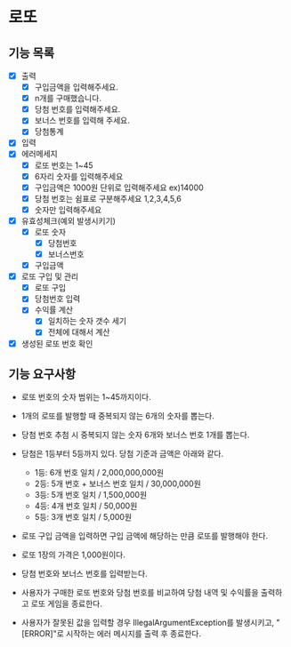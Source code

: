 # 로또

## 기능 목록

- [x] 출력
    - [x] 구입금액을 입력해주세요.
    - [x] n개를 구매했습니다.
    - [x] 당첨 번호를 입력해주세요.
    - [x] 보너스 번호를 입력해 주세요.
    - [x] 당첨통계
- [x] 입력
- [x] 에러메세지
    - [x] 로또 번호는 1~45
    - [x] 6자리 숫자를 입력해주세요
    - [x] 구입금액은 1000원 단위로 입력해주세요 ex)14000
    - [x] 당첨 번호는 쉼표로 구분해주세요 1,2,3,4,5,6
    - [x] 숫자만 입력해주세요
- [x] 유효성체크(예외 발생시키기)
    - [x] 로또 숫자
        - [x] 당첨번호
        - [x] 보너스번호
    - [x] 구입금액
- [x] 로또 구입 및 관리
  - [x] 로또 구입
  - [x] 당첨번호 입력
  - [x] 수익률 계산
    - [x] 일치하는 숫자 갯수 세기
    - [x] 전체에 대해서 계산
- [x] 생성된 로또 번호 확인

## 기능 요구사항

- 로또 번호의 숫자 범위는 1~45까지이다.
- 1개의 로또를 발행할 때 중복되지 않는 6개의 숫자를 뽑는다.
- 당첨 번호 추첨 시 중복되지 않는 숫자 6개와 보너스 번호 1개를 뽑는다.
- 당첨은 1등부터 5등까지 있다. 당첨 기준과 금액은 아래와 같다.
    - 1등: 6개 번호 일치 / 2,000,000,000원
    - 2등: 5개 번호 + 보너스 번호 일치 / 30,000,000원
    - 3등: 5개 번호 일치 / 1,500,000원
    - 4등: 4개 번호 일치 / 50,000원
    - 5등: 3개 번호 일치 / 5,000원

- 로또 구입 금액을 입력하면 구입 금액에 해당하는 만큼 로또를 발행해야 한다.
- 로또 1장의 가격은 1,000원이다.
- 당첨 번호와 보너스 번호를 입력받는다.
- 사용자가 구매한 로또 번호와 당첨 번호를 비교하여 당첨 내역 및 수익률을 출력하고 로또 게임을 종료한다.
- 사용자가 잘못된 값을 입력할 경우 IllegalArgumentException를 발생시키고, "[ERROR]"로 시작하는 에러 메시지를 출력 후 종료한다.